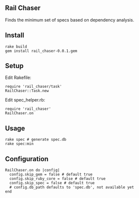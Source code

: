 ## Rail Chaser
Finds the minimum set of specs based on dependency analysis.

## Install

    rake build
    gem install rail_chaser-0.0.1.gem

## Setup

Edit Rakefile:

    require 'rail_chaser/task'
    RailChaser::Task.new

Edit spec_helper.rb:

    require 'rail_chaser'
    RailChaser.on

## Usage

    rake spec # generate spec.db
    rake spec:min

## Configuration

    RailChaser.on do |config|
      config.skip_gem = false # default true
      config.skip_ruby_core = false # default true
      config.skip_spec = false # default true
      # config.db_path defaults to 'spec.db', not available yet
    end